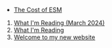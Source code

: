 - [The Cost of ESM](2024/03/20/the-cost-of-esm)
1. [What I'm Reading (March 2024)](2024/03/20/whatimreadingmarch2024)
1. [What I'm Reading](2024/03/21/what-im-reading)
1. [Welcome to my new website](2024/03/21/welcome-to-my-new-website)

